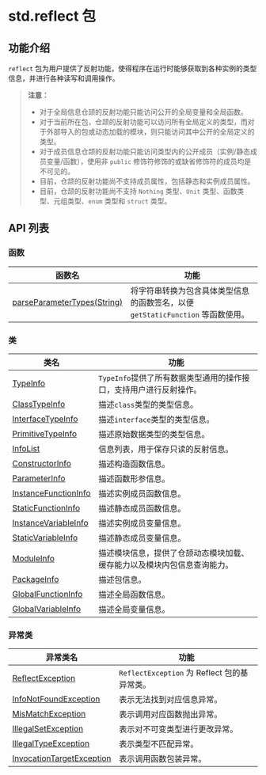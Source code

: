 # std.reflect 包

## 功能介绍

`reflect` 包为用户提供了反射功能，使得程序在运行时能够获取到各种实例的类型信息，并进行各种读写和调用操作。

> **注意：**
>
> - 对于全局信息仓颉的反射功能只能访问公开的全局变量和全局函数。
> - 对于当前所在包，仓颉的反射功能可以访问所有全局定义的类型，而对于外部导入的包或动态加载的模块，则只能访问其中公开的全局定义的类型。
> - 对于成员信息仓颉的反射功能只能访问类型内的公开成员（实例/静态成员变量/函数），使用非 `public` 修饰符修饰的或缺省修饰符的成员均是不可见的。
> - 目前，仓颉的反射功能尚不支持成员属性，包括静态和实例成员属性。
> - 目前，仓颉的反射功能尚不支持 `Nothing` 类型、`Unit` 类型、函数类型、元组类型、`enum` 类型和 `struct` 类型。

## API 列表

### 函数

|              函数名          |           功能           |
| --------------------------- | ------------------------ |
| [parseParameterTypes(String)](./reflect_package_api_cjvm/reflect_package_funcs_cjvm.md#func-func1dtype1-parseparametertypes) | 将字符串转换为包含具体类型信息的函数签名，以便 `getStaticFunction` 等函数使用。 |

### 类

|                 类名              | 功能                                                |
| --------------------------------- |---------------------------------------------------|
| [TypeInfo](./reflect_package_api_cjvm/reflect_package_classes_cjvm.md#class-typeinfo) | `TypeInfo`提供了所有数据类型通用的操作接口，支持用户进行反射操作。 |
| [ClassTypeInfo](./reflect_package_api_cjvm/reflect_package_classes_cjvm.md#class-classtypeinfo) | 描述`class`类型的类型信息。                      |
| [InterfaceTypeInfo](./reflect_package_api_cjvm/reflect_package_classes_cjvm.md#class-interfacetypeinfo) | 描述`interface`类型的类型信息。                    |
| [PrimitiveTypeInfo](./reflect_package_api_cjvm/reflect_package_classes_cjvm.md#class-primitivetypeinfo) | 描述原始数据类型的类型信息。                                      |
| [InfoList](./reflect_package_api_cjvm/reflect_package_classes_cjvm.md#class-infolist) | 信息列表，用于保存只读的反射信息。                                 |
| [ConstructorInfo](./reflect_package_api_cjvm/reflect_package_classes_cjvm.md#class-constructorinfo)| 描述构造函数信息。                        |
| [ParameterInfo](./reflect_package_api_cjvm/reflect_package_classes_cjvm.md#class-parameterinfo) | 描述函数形参信息。                                           |
| [InstanceFunctionInfo](./reflect_package_api_cjvm/reflect_package_classes_cjvm.md#class-instancefunctioninfo) | 描述实例成员函数信息。                                         |
| [StaticFunctionInfo](./reflect_package_api_cjvm/reflect_package_classes_cjvm.md#class-staticfunctioninfo) | 描述静态成员函数信息。                                         |
| [InstanceVariableInfo](./reflect_package_api_cjvm/reflect_package_classes_cjvm.md#class-instancevariableinfo) | 描述实例成员变量信息。                                         |
| [StaticVariableInfo](./reflect_package_api_cjvm/reflect_package_classes_cjvm.md#class-staticvariableinfo) | 描述静态成员变量信息。                                         |
| [ModuleInfo](./reflect_package_api_cjvm/reflect_package_classes_cjvm.md#class-moduleinfo) | 描述模块信息，提供了仓颉动态模块加载、缓存能力以及模块内包信息查询能力。                |
| [PackageInfo](./reflect_package_api_cjvm/reflect_package_classes_cjvm.md#class-packageinfo) | 描述包信息。                                              |
| [GlobalFunctionInfo](./reflect_package_api_cjvm/reflect_package_classes_cjvm.md#class-globalfunctioninfo) | 描述全局函数信息。                                           |
| [GlobalVariableInfo](./reflect_package_api_cjvm/reflect_package_classes_cjvm.md#class-globalvariableinfo) | 描述全局变量信息。                                           |

### 异常类

| 异常类名                                                                                               | 功能                                                |
|----------------------------------------------------------------------------------------------------|---------------------------------------------------|
| [ReflectException](./reflect_package_api_cjvm/reflect_package_exceptions_cjvm.md#class-reflectexception)          | `ReflectException` 为 Reflect 包的基异常类。   |
| [InfoNotFoundException](./reflect_package_api_cjvm/reflect_package_exceptions_cjvm.md#class-infonotfoundexception)     | 表示无法找到对应信息异常。                                     |
| [MisMatchException](./reflect_package_api_cjvm/reflect_package_exceptions_cjvm.md#class-mismatchexception)         | 表示调用对应函数抛出异常。       |
| [IllegalSetException](./reflect_package_api_cjvm/reflect_package_exceptions_cjvm.md#class-illegalsetexception)       | 表示对不可变类型进行更改异常。   |
| [IllegalTypeException](./reflect_package_api_cjvm/reflect_package_exceptions_cjvm.md#class-illegaltypeexception)      | 表示类型不匹配异常。       |
| [InvocationTargetException](./reflect_package_api_cjvm/reflect_package_exceptions_cjvm.md#class-invocationtargetexception) | 表示调用函数包装异常。 |
